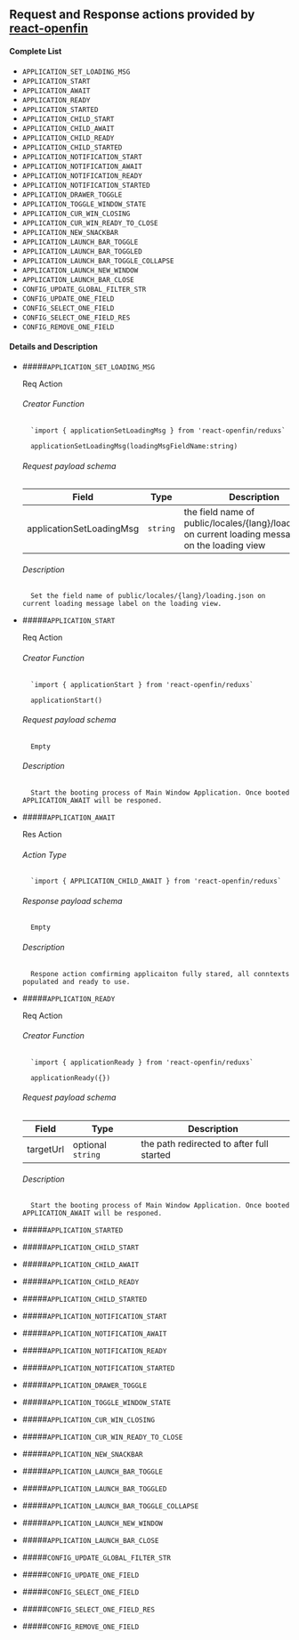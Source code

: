 Request and Response actions provided by [react-openfin]
----------------

#### Complete List 

- `APPLICATION_SET_LOADING_MSG`
- `APPLICATION_START`
- `APPLICATION_AWAIT`
- `APPLICATION_READY`
- `APPLICATION_STARTED`
- `APPLICATION_CHILD_START`
- `APPLICATION_CHILD_AWAIT`
- `APPLICATION_CHILD_READY`
- `APPLICATION_CHILD_STARTED`
- `APPLICATION_NOTIFICATION_START`
- `APPLICATION_NOTIFICATION_AWAIT`
- `APPLICATION_NOTIFICATION_READY`
- `APPLICATION_NOTIFICATION_STARTED`
- `APPLICATION_DRAWER_TOGGLE`
- `APPLICATION_TOGGLE_WINDOW_STATE`
- `APPLICATION_CUR_WIN_CLOSING`
- `APPLICATION_CUR_WIN_READY_TO_CLOSE`
- `APPLICATION_NEW_SNACKBAR`
- `APPLICATION_LAUNCH_BAR_TOGGLE`
- `APPLICATION_LAUNCH_BAR_TOGGLED`
- `APPLICATION_LAUNCH_BAR_TOGGLE_COLLAPSE`
- `APPLICATION_LAUNCH_NEW_WINDOW`
- `APPLICATION_LAUNCH_BAR_CLOSE`
- `CONFIG_UPDATE_GLOBAL_FILTER_STR`
- `CONFIG_UPDATE_ONE_FIELD`
- `CONFIG_SELECT_ONE_FIELD`
- `CONFIG_SELECT_ONE_FIELD_RES`
- `CONFIG_REMOVE_ONE_FIELD`

#### Details and Description 

- #####`APPLICATION_SET_LOADING_MSG`

    Req Action
    
    ###### Creator Function
    
        `import { applicationSetLoadingMsg } from 'react-openfin/reduxs`
        
        applicationSetLoadingMsg(loadingMsgFieldName:string)
        
    ###### Request payload schema
            
    | Field | Type | Description |
    | --- | --- | --- |
    | applicationSetLoadingMsg | `string` | the field name of public/locales/{lang}/loading.json on current loading message label on the loading view |  
    
    ###### Description
    
        Set the field name of public/locales/{lang}/loading.json on current loading message label on the loading view. 
    
- #####`APPLICATION_START`
    
    Req Action
        
    ###### Creator Function
    
        `import { applicationStart } from 'react-openfin/reduxs`
        
        applicationStart()
        
    ###### Request payload schema
            
        Empty  
    
    ###### Description
    
        Start the booting process of Main Window Application. Once booted APPLICATION_AWAIT will be responed.
        
- #####`APPLICATION_AWAIT`

    Res Action
            
    ###### Action Type
    
        `import { APPLICATION_CHILD_AWAIT } from 'react-openfin/reduxs`
    
    ###### Response payload schema
    
        Empty
        
    ###### Description
        
        Respone action comfirming applicaiton fully stared, all conntexts populated and ready to use.

- #####`APPLICATION_READY`

    Req Action
            
    ###### Creator Function
    
        `import { applicationReady } from 'react-openfin/reduxs`
        
        applicationReady({})
        
    ###### Request payload schema
        
    | Field | Type | Description |
    | --- | --- | --- |
    | targetUrl | optional `string` | the path redirected to after full started |
    
    ###### Description
    
        Start the booting process of Main Window Application. Once booted APPLICATION_AWAIT will be responed.

- #####`APPLICATION_STARTED`

- #####`APPLICATION_CHILD_START`
- #####`APPLICATION_CHILD_AWAIT`
- #####`APPLICATION_CHILD_READY`
- #####`APPLICATION_CHILD_STARTED`
- #####`APPLICATION_NOTIFICATION_START`
- #####`APPLICATION_NOTIFICATION_AWAIT`
- #####`APPLICATION_NOTIFICATION_READY`
- #####`APPLICATION_NOTIFICATION_STARTED`
- #####`APPLICATION_DRAWER_TOGGLE`
- #####`APPLICATION_TOGGLE_WINDOW_STATE`
- #####`APPLICATION_CUR_WIN_CLOSING`
- #####`APPLICATION_CUR_WIN_READY_TO_CLOSE`
- #####`APPLICATION_NEW_SNACKBAR`
- #####`APPLICATION_LAUNCH_BAR_TOGGLE`
- #####`APPLICATION_LAUNCH_BAR_TOGGLED`
- #####`APPLICATION_LAUNCH_BAR_TOGGLE_COLLAPSE`
- #####`APPLICATION_LAUNCH_NEW_WINDOW`
- #####`APPLICATION_LAUNCH_BAR_CLOSE`
- #####`CONFIG_UPDATE_GLOBAL_FILTER_STR`
- #####`CONFIG_UPDATE_ONE_FIELD`
- #####`CONFIG_SELECT_ONE_FIELD`
- #####`CONFIG_SELECT_ONE_FIELD_RES`
- #####`CONFIG_REMOVE_ONE_FIELD`


[react-openfin]:https://www.npmjs.com/package/react-openfin